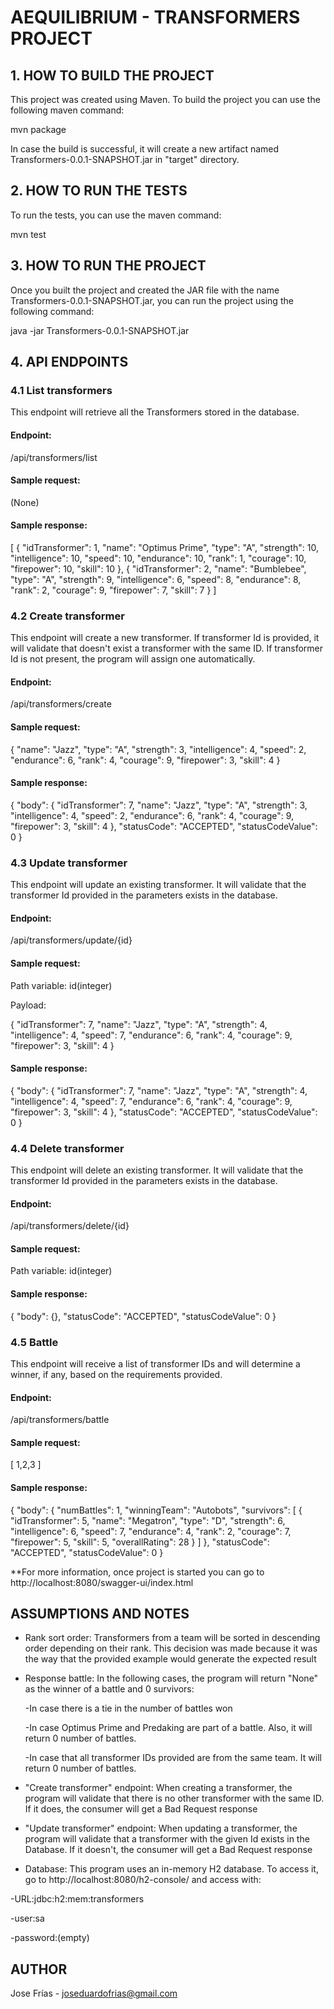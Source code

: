 # AEQUILIBRIUM - TRANSFORMERS PROJECT


## 1. HOW TO BUILD THE PROJECT

This project was created using Maven.
To build the project you can use the following maven command:

mvn package

In case the build is successful, it will create a new artifact named Transformers-0.0.1-SNAPSHOT.jar in "target" directory.


## 2. HOW TO RUN THE TESTS

To run the tests, you can use the maven command:

mvn test


## 3. HOW TO RUN THE PROJECT

Once you built the project and created the JAR file with the name Transformers-0.0.1-SNAPSHOT.jar, you can run the project using the following command:

java -jar Transformers-0.0.1-SNAPSHOT.jar


## 4. API ENDPOINTS

### 4.1 List transformers

This endpoint will retrieve all the Transformers stored in the database.

#### Endpoint:

/api/transformers/list


#### Sample request:

(None)


#### Sample response:

[
    {
        "idTransformer": 1,
        "name": "Optimus Prime",
        "type": "A",
        "strength": 10,
        "intelligence": 10,
        "speed": 10,
        "endurance": 10,
        "rank": 1,
        "courage": 10,
        "firepower": 10,
        "skill": 10
    },
    {
        "idTransformer": 2,
        "name": "Bumblebee",
        "type": "A",
        "strength": 9,
        "intelligence": 6,
        "speed": 8,
        "endurance": 8,
        "rank": 2,
        "courage": 9,
        "firepower": 7,
        "skill": 7
    }
]

### 4.2 Create transformer

This endpoint will create a new transformer. If transformer Id is provided, it will validate that doesn't exist a transformer with the same ID. If transformer Id is not present, the program will assign one automatically.

#### Endpoint:

/api/transformers/create


#### Sample request:

{
    "name": "Jazz",
    "type": "A",
    "strength": 3,
    "intelligence": 4,
    "speed": 2,
    "endurance": 6,
    "rank": 4,
    "courage": 9,
    "firepower": 3,
    "skill": 4
}

#### Sample response:
{
  "body": {
    "idTransformer": 7,
    "name": "Jazz",
    "type": "A",
    "strength": 3,
    "intelligence": 4,
    "speed": 2,
    "endurance": 6,
    "rank": 4,
    "courage": 9,
    "firepower": 3,
    "skill": 4
	},
	  "statusCode": "ACCEPTED",
	  "statusCodeValue": 0
	}



### 4.3 Update transformer

This endpoint will update an existing transformer. It will validate that the transformer Id provided in the parameters exists in the database.

#### Endpoint:
/api/transformers/update/{id}

#### Sample request:
Path variable:
id(integer)

Payload:

{
    "idTransformer": 7,
    "name": "Jazz",
    "type": "A",
    "strength": 4,
    "intelligence": 4,
    "speed": 7,
    "endurance": 6,
    "rank": 4,
    "courage": 9,
    "firepower": 3,
    "skill": 4
}

#### Sample response:
{
  "body": {
    "idTransformer": 7,
    "name": "Jazz",
    "type": "A",
    "strength": 4,
    "intelligence": 4,
    "speed": 7,
    "endurance": 6,
    "rank": 4,
    "courage": 9,
    "firepower": 3,
    "skill": 4
	},
	  "statusCode": "ACCEPTED",
	  "statusCodeValue": 0
	}

### 4.4 Delete transformer

This endpoint will delete an existing transformer. It will validate that the transformer Id provided in the parameters exists in the database.

#### Endpoint:
/api/transformers/delete/{id}

#### Sample request:
Path variable:
id(integer)

#### Sample response:
{
  "body": {},
  "statusCode": "ACCEPTED",
  "statusCodeValue": 0
}

### 4.5 Battle

This endpoint will receive a list of transformer IDs and will determine a winner, if any, based on the requirements provided.

#### Endpoint:
/api/transformers/battle

#### Sample request:
[
  1,2,3
]

#### Sample response:
{
  "body": {
    "numBattles": 1,
    "winningTeam": "Autobots",
    "survivors": [
        {
            "idTransformer": 5,
            "name": "Megatron",
            "type": "D",
            "strength": 6,
            "intelligence": 6,
            "speed": 7,
            "endurance": 4,
            "rank": 2,
            "courage": 7,
            "firepower": 5,
            "skill": 5,
            "overallRating": 28
        }
    ]
},
  "statusCode": "ACCEPTED",
  "statusCodeValue": 0
}


**For more information, once project is started you can go to http://localhost:8080/swagger-ui/index.html

## ASSUMPTIONS AND NOTES

* Rank sort order: Transformers from a team will be sorted in descending order depending on their rank. This decision was made because it was the way that the provided example would generate the expected result

* Response battle: In the following cases, the program will return "None" as the winner of a battle and 0 survivors:

	-In case there is a tie in the number of battles won
	
	-In case Optimus Prime and Predaking are part of a battle. Also, it will return 0 number of battles.
	
	-In case that all transformer IDs provided are from the same team. It will return 0 number of battles.

* "Create transformer" endpoint: When creating a transformer, the program will validate that there is no other transformer with the same ID. If it does, the consumer will get a Bad Request response

* "Update transformer" endpoint: When updating a transformer, the program will validate that a transformer with the given Id exists in the Database. If it doesn't, the consumer will get a Bad Request response

* Database: This program uses an in-memory H2 database. To access it, go to http://localhost:8080/h2-console/ and access with:

-URL:jdbc:h2:mem:transformers

-user:sa

-password:(empty)

## AUTHOR
Jose Frías - joseduardofrias@gmail.com